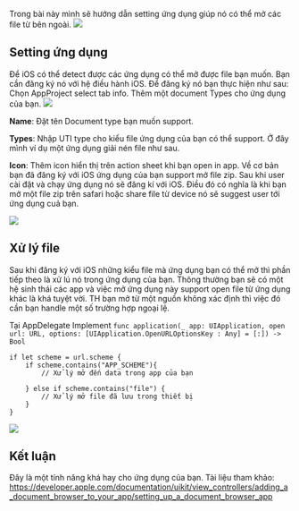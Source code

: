 Trong bài này mình sẽ hướng dẫn setting ứng dụng giúp nó có thể mở các file từ bên ngoài. 
![](https://images.viblo.asia/640691d9-2d66-4106-a0d8-a546c86c4705.png)

## Setting ứng dụng
Để iOS có thể detect được các ứng dụng có thể mở được file bạn muốn. Bạn cần đăng ký nó với hệ điều hành iOS.
Để đăng ký nó bạn thực hiện như sau:
Chọn AppProject select tab info. Thêm một document Types cho ứng dụng của bạn.
![](https://images.viblo.asia/bd3ee7e1-316d-4719-8648-458908f3e7a3.png)

**Name**: Đặt tên Document type bạn muốn support.

**Types**: Nhập UTI type cho kiểu file ứng dụng của bạn có thể support. Ở đây mình ví dụ một ứng dụng giải nén file như sau.

**Icon**: Thêm icon hiển thị trên action sheet khi bạn open in app.
Về cơ bản bạn đã đăng ký với iOS ứng dụng của bạn support mở file zip. Sau khi user cài đặt và chạy ứng dụng nó sẽ đăng kí với iOS. Điều đó có nghĩa là khi bạn mở một file zip trên safari hoặc share file từ device nó sẽ suggest user tới ứng dụng cuả bạn. 

![](https://images.viblo.asia/9513a551-5acb-4f2a-8073-e9e7850da41f.png)

## Xử lý file 
Sau khi đăng ký với iOS những kiểu file mà ứng dụng bạn có thể mở thì phần tiếp theo là xử lú nó trong ứng dụng của bạn. Thông thường bạn sẽ có một hệ sinh thái các app và việc mở ứng dụng này support open file từ ứng dụng khác là khá tuyệt vời. TH bạn mở từ một nguồn không xác định thì việc đó cần bạn handle một số trường hợp ngoại lệ.

Tại AppDelegate Implement
`func application(_ app: UIApplication, open url: URL, options: [UIApplication.OpenURLOptionsKey : Any] = [:]) -> Bool`

```
if let scheme = url.scheme {
    if scheme.contains("APP_SCHEME"){        
        // Xử lý mở đến data trong app của bạn
    
    } else if scheme.contains("file") {
        // Xử lý mở file đã lưu trong thiết bị
    }
}
```

![](https://images.viblo.asia/745e05da-6651-4d5e-8712-bd80c105d586.png)

## Kết luận
Đây là một tính năng khá hay cho ứng dụng của bạn. 
Tài liệu tham khảo:
https://developer.apple.com/documentation/uikit/view_controllers/adding_a_document_browser_to_your_app/setting_up_a_document_browser_app